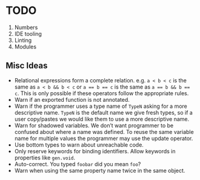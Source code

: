 # TODO

1. Numbers
2. IDE tooling
3. Linting
4. Modules

## Misc Ideas

- Relational expressions form a complete relation. e.g. `a < b < c` is the same
  as `a < b && b < c` or `a == b == c` is the same as `a == b && b == c`. This
  is only possible if these operators follow the appropriate rules.
- Warn if an exported function is not annotated.
- Warn if the programmer uses a type name of `TypeN` asking for a more
  descriptive name. `TypeN` is the default name we give fresh types, so if a
  user copy/pastes we would like them to use a more descriptive name.
- Warn for shadowed variables. We don’t want programmer to be confused about
  where a name was defined. To reuse the same variable name for multiple values
  the programmer may use the update operator.
- Use bottom types to warn about unreachable code.
- Only reserve keywords for binding identifiers. Allow keywords in properties
  like `gen.void`.
- Auto-correct. You typed `foobar` did you mean `foo`?
- Warn when using the same property name twice in the same object.
